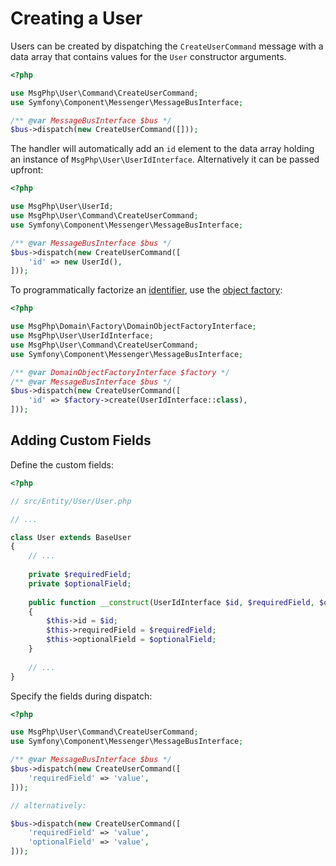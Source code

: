 # Creating a User

Users can be created by dispatching the `CreateUserCommand` message with a data array that contains values for the `User`
constructor arguments.

```php
<?php

use MsgPhp\User\Command\CreateUserCommand;
use Symfony\Component\Messenger\MessageBusInterface;

/** @var MessageBusInterface $bus */
$bus->dispatch(new CreateUserCommand([]));
```

The handler will automatically add an `id` element to the data array holding an instance of `MsgPhp\User\UserIdInterface`.
Alternatively it can be passed upfront:

```php
<?php

use MsgPhp\User\UserId;
use MsgPhp\User\Command\CreateUserCommand;
use Symfony\Component\Messenger\MessageBusInterface;

/** @var MessageBusInterface $bus */
$bus->dispatch(new CreateUserCommand([
    'id' => new UserId(),
]));
```

To programmatically factorize an [identifier](../../ddd/identifiers.md), use the [object factory](../../ddd/object-factory.md):

```php
<?php

use MsgPhp\Domain\Factory\DomainObjectFactoryInterface;
use MsgPhp\User\UserIdInterface;
use MsgPhp\User\Command\CreateUserCommand;
use Symfony\Component\Messenger\MessageBusInterface;

/** @var DomainObjectFactoryInterface $factory */
/** @var MessageBusInterface $bus */
$bus->dispatch(new CreateUserCommand([
    'id' => $factory->create(UserIdInterface::class),
]));
```

## Adding Custom Fields

Define the custom fields:

```php
<?php

// src/Entity/User/User.php

// ...

class User extends BaseUser
{
    // ...
    
    private $requiredField;
    private $optionalField;
    
    public function __construct(UserIdInterface $id, $requiredField, $optionalField = null)
    {
        $this->id = $id;
        $this->requiredField = $requiredField;
        $this->optionalField = $optionalField;
    }
    
    // ...
}
```

Specify the fields during dispatch:

```php
<?php

use MsgPhp\User\Command\CreateUserCommand;
use Symfony\Component\Messenger\MessageBusInterface;

/** @var MessageBusInterface $bus */
$bus->dispatch(new CreateUserCommand([
    'requiredField' => 'value',
]));

// alternatively:

$bus->dispatch(new CreateUserCommand([
    'requiredField' => 'value',
    'optionalField' => 'value',
]));
```
